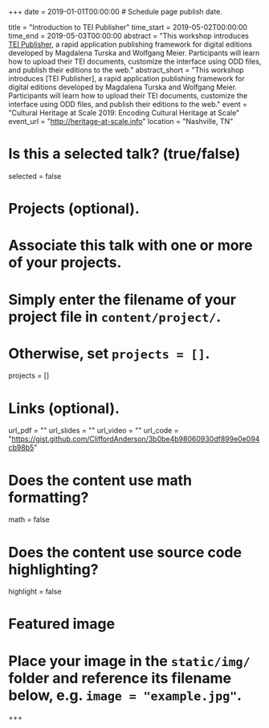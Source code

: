+++
date = 2019-01-01T00:00:00  # Schedule page publish date.

title = "Introduction to TEI Publisher"
time_start = 2019-05-02T00:00:00
time_end = 2019-05-03T00:00:00
abstract = "This workshop introduces [TEI Publisher](https://teipublisher.com), a rapid application publishing framework for digital editions developed by Magdalena Turska and Wolfgang Meier. Participants will learn how to upload their TEI documents, customize the interface using ODD files, and publish their editions to the web."
abstract_short = "This workshop introduces [TEI Publisher], a rapid application publishing framework for digital editions developed by Magdalena Turska and Wolfgang Meier. Participants will learn how to upload their TEI documents, customize the interface using ODD files, and publish their editions to the web."
event = "Cultural Heritage at Scale 2019: Encoding Cultural Heritage at Scale"
event_url = "http://heritage-at-scale.info"
location = "Nashville, TN"

# Is this a selected talk? (true/false)
selected = false

# Projects (optional).
#   Associate this talk with one or more of your projects.
#   Simply enter the filename of your project file in `content/project/`.
#   Otherwise, set `projects = []`.
projects = []

# Links (optional).
url_pdf = ""
url_slides = ""
url_video = ""
url_code = "https://gist.github.com/CliffordAnderson/3b0be4b98060930df899e0e094cb98b5"

# Does the content use math formatting?
math = false

# Does the content use source code highlighting?
highlight = false

# Featured image
# Place your image in the `static/img/` folder and reference its filename below, e.g. `image = "example.jpg"`.

+++
